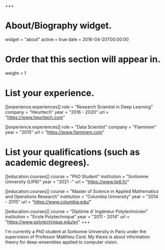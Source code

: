 +++
# About/Biography widget.
widget = "about"
active = true
date = 2016-04-20T00:00:00

# Order that this section will appear in.
weight = 1

# List your experience.
[[experience.experiences]]
  role = "Research Scientist in Deep Learning"
  company = "Heuritech"
  year = "2016 - 2020"
  url = "https://www.heuritech.com"

[[experience.experiences]]
  role = "Data Scientist"
  company = "Flaminem"
  year = "2015"
  url = "https://www.flaminem.com"


# List your qualifications (such as academic degrees).
[[education.courses]]
  course = "PhD Student"
  institution = "Sorbonne University (LIP6)"
  year = "2021 -"
  url = "https://www.lip6.fr/"

[[education.courses]]
  course = "Master of Science in Applied Mathematics and Operations Research"
  institution = "Columbia University"
  year = "2014 - 2015"
  url = "https://www.columbia.edu/"

[[education.courses]]
  course = "Diplôme d’ Ingénieur Polytechnicien"
  institution = "Ecole Polytechnique"
  year = "2011 - 2014"
  url = "https://www.polytechnique.edu/en"
+++


I'm currently a PhD student at Sorbonne University in Paris under the supervision of Professor Matthieu Cord. My thesis is about information theory for deep-ensembles applied to computer vision.

